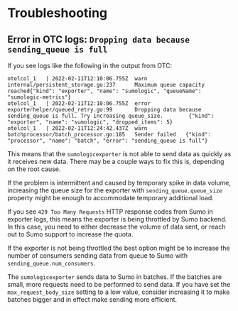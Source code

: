 # Troubleshooting

## Error in OTC logs: `Dropping data because sending_queue is full`

If you see logs like the following in the output from OTC:

```console
otelcol_1   | 2022-02-11T12:10:06.755Z  warn    internal/persistent_storage.go:237      Maximum queue capacity reached{"kind": "exporter", "name": "sumologic", "queueName": "sumologic-metrics"}
otelcol_1   | 2022-02-11T12:10:06.755Z  error   exporterhelper/queued_retry.go:99       Dropping data because sending_queue is full. Try increasing queue_size.        {"kind": "exporter", "name": "sumologic", "dropped_items": 5}
otelcol_1   | 2022-02-11T12:24:42.437Z  warn    batchprocessor/batch_processor.go:185   Sender failed   {"kind": "processor", "name": "batch", "error": "sending_queue is full"}
```

This means that the `sumologicexporter` is not able to send data as quickly as it receives new data.
There may be a couple ways to fix this is, depending on the root cause.

If the problem is intermittent and caused by temporary spike in data volume,
increasing the queue size for the exporter with `sending_queue.queue_size` property
might be enough to accommodate temporary additional load.

If you see `429 Too Many Requests` HTTP response codes from Sumo in exporter logs,
this means the exporter is being throttled by Sumo backend.
In this case, you need to either decrease the volume of data sent,
or reach out to Sumo support to increase the quota.

If the exporter is not being throttled the best option might be
to increase the number of consumers sending data from queue to Sumo with `sending_queue.num_consumers`.

The `sumologicexporter` sends data to Sumo in batches.
If the batches are small, more requests need to be performed to send data.
If you have set the `max_request_body_size` setting to a low value, consider increasing it
to make batches bigger and in effect make sending more efficient.
